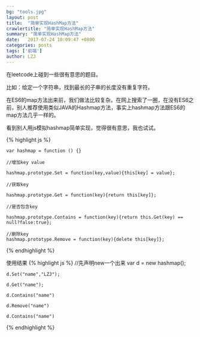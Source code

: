 ```yaml
---
bg: "tools.jpg"
layout: post
title:  "简单实现HashMap方法"
crawlertitle: "简单实现HashMap方法"
summary: "简单实现HashMap方法"
date:   2017-07-24 10:09:47 +0800
categories: posts
tags: ['前端']
author: LZJ
---
```

在leetcode上碰到一些很有意思的题目。

比如：给定一个字符串，找到最长的子串的长度没有重复字符。

在ES6的map方法出来前，我们做法比较复杂。在网上搜索了一圈，在没有ES6之前，别人推荐使用类似JAVA的Hashmap方法，事实上hashmap方法跟ES6的map方法几乎一样的。

看到别人用js模拟hashmap简单实现，觉得很有意思，我也试试。

{% highlight js %}
	
	var hashmap = function () {}

	//增加key value

	hashmap.prototype.Set = function(key,value){this[key] = value};

	//获取key

	hashmap.prototype.Get = function(key){return this[key]};

	//是否包含key

	hashmap.prototype.Contains = function(key){return this.Get(key) == null?false:true};

	//删除key
	hashmap.prototype.Remove = function(key){delete this[key]};
	
{% endhighlight %}

使用结果
{% highlight js %}
	//先声明new一个出来
	var d = new hashmap();

	d.Set("name","LZJ");

	d.Get("name");

	d.Contains("name")

	d.Remove("name")

	d.Contains("name")

{% endhighlight %}